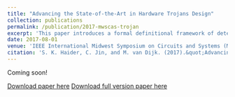 ```yaml
---
title: "Advancing the State-of-the-Art in Hardware Trojans Design"
collection: publications
permalink: /publication/2017-mwscas-trojan
excerpt: 'This paper introduces a formal definitional framework of deterministic hardware Trojan designs.'
date: 2017-08-01
venue: 'IEEE International Midwest Symposium on Circuits and Systems (MWSCAS)'
citation: 'S. K. Haider, C. Jin, and M. van Dijk. (2017).&quot;Advancing the State-of-the-Art in Hardware Trojans Design&quot; <i>IEEE International Midwest Symposium on Circuits and Systems (MWSCAS)</i>. '
---
```


Coming soon!

[Download paper here](https://ieeexplore.ieee.org/document/8053050)
[Download full version paper here](http://arxiv.org/abs/1605.08413)
